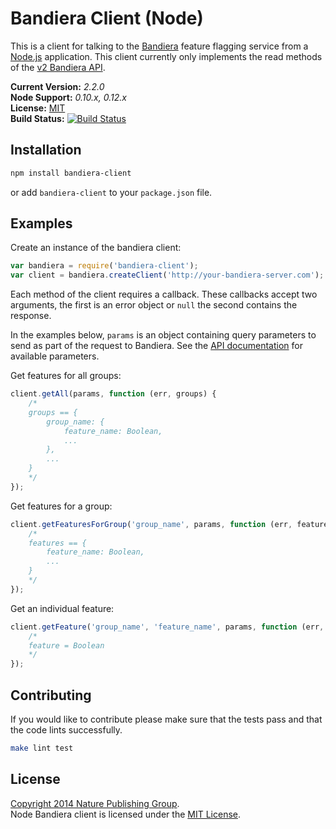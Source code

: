 
Bandiera Client (Node)
======================

This is a client for talking to the [Bandiera][bandiera] feature flagging service from a [Node.js][node] application.
This client currently only implements the read methods of the [v2 Bandiera API][bandiera-api].

**Current Version:** *2.2.0*  
**Node Support:** *0.10.x, 0.12.x*  
**License:** [MIT][mit]  
**Build Status:** [![Build Status][travis-img]][travis]


Installation
------------

```sh
npm install bandiera-client
```

or add `bandiera-client` to your `package.json` file.


Examples
--------

Create an instance of the bandiera client:

```js
var bandiera = require('bandiera-client');
var client = bandiera.createClient('http://your-bandiera-server.com');
```

Each method of the client requires a callback. These callbacks accept two arguments, the first is an error object or `null` the second contains the response.

In the examples below, `params` is an object containing query parameters to send as part of the request to Bandiera. See the [API documentation][bandiera-api] for available parameters.

Get features for all groups:

```js
client.getAll(params, function (err, groups) {
    /*
    groups == {
        group_name: {
            feature_name: Boolean,
            ...
        },
        ...
    }
    */
});
```

Get features for a group:

```js
client.getFeaturesForGroup('group_name', params, function (err, features) {
    /*
    features == {
        feature_name: Boolean,
        ...
    }
    */
});
```

Get an individual feature:

```js
client.getFeature('group_name', 'feature_name', params, function (err, feature) {
    /*
    feature = Boolean
    */
});
```


Contributing
------------

If you would like to contribute please make sure that the tests pass and that the code lints successfully.

```sh
make lint test
```


License
-------

[Copyright 2014 Nature Publishing Group](LICENSE.txt).  
Node Bandiera client is licensed under the [MIT License][mit].



[bandiera]: https://github.com/nature/bandiera
[bandiera-api]: https://github.com/nature/bandiera/wiki/API-Documentation
[mit]: http://opensource.org/licenses/mit-license.php
[node]: http://nodejs.org
[travis]: https://travis-ci.org/nature/bandiera-client-node
[travis-img]: https://travis-ci.org/nature/bandiera-client-node.svg?branch=master

